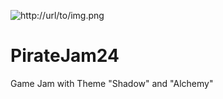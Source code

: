 ![http://url/to/img.png](https://github.com/Liech/PirateJam24/blob/main/TitleScreen.png?raw=true)


# PirateJam24
Game Jam with Theme "Shadow" and "Alchemy"
